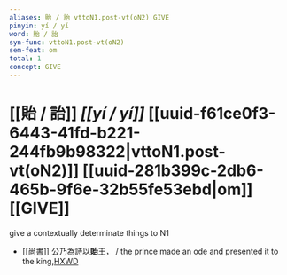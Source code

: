 ```yaml
---
aliases: 貽 / 詒 vttoN1.post-vt(oN2) GIVE
pinyin: yí / yí
word: 貽 / 詒
syn-func: vttoN1.post-vt(oN2)
sem-feat: om
total: 1
concept: GIVE 
---
```

# [[貽 / 詒]] *[[yí / yí]]*  [[uuid-f61ce0f3-6443-41fd-b221-244fb9b98322|vttoN1.post-vt(oN2)]] [[uuid-281b399c-2db6-465b-9f6e-32b55fe53ebd|om]] [[GIVE]]
give a contextually determinate things to N1
 - [[尚書]] 公乃為詩以**貽**王， / the prince made an ode and presented it to the king,[HXWD](https://hxwd.org/textview.html?location=KR1b0001_tls_034-2a.67)